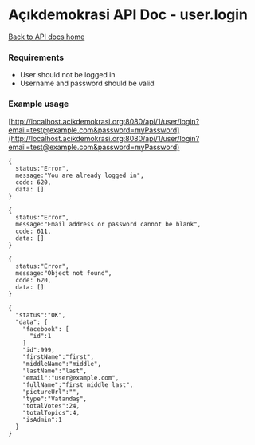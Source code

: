 # Açıkdemokrasi API Doc - user.login

[Back to API docs home](Home)

### Requirements
- User should not be logged in
- Username and password should be valid

### Example usage

[http://localhost.acikdemokrasi.org:8080/api/1/user/login?email=test@example.com&password=myPassword](http://localhost.acikdemokrasi.org:8080/api/1/user/login?email=test@example.com&password=myPassword)

```
{
  status:"Error",
  message:"You are already logged in",
  code: 620,
  data: []
}
```
```
{
  status:"Error",
  message:"Email address or password cannot be blank",
  code: 611,
  data: []
}
```
```
{
  status:"Error",
  message:"Object not found",
  code: 620,
  data: []
}
```
```
{
  "status":"OK",
  "data": {
    "facebook": [
      "id":1
    ]
    "id":999,
    "firstName":"first",
    "middleName":"middle",
    "lastName":"last",
    "email":"user@example.com",
    "fullName":"first middle last",
    "pictureUrl":"",
    "type":"Vatandaş",
    "totalVotes":24,
    "totalTopics":4,
    "isAdmin":1
  }
}
```